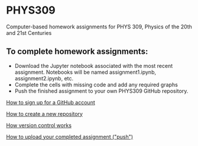 # PHYS309
Computer-based homework assignments for PHYS 309, Physics of the 20th and 21st Centuries

## To complete homework assignments:
- Download the Jupyter notebook associated with the most recent assignment. Notebooks will be named assignment1.ipynb, assignment2.ipynb, etc.
- Complete the cells with missing code and add any required graphs
- Push the finished assignment to your own PHYS309 GitHub repository.

[How to sign up for a GitHub account](https://docs.github.com/en/get-started/signing-up-for-github/signing-up-for-a-new-github-account)

[How to create a new repository](https://docs.github.com/en/get-started/quickstart/create-a-repo)

[How version control works](https://docs.github.com/en/get-started/using-git/about-git)

[How to upload your completed assignment ("push")](https://docs.github.com/en/get-started/using-git/pushing-commits-to-a-remote-repository)
